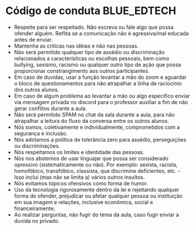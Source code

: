 # Código de conduta BLUE_EDTECH

- Respeite para ser respeitado. Não escreva  ou fale algo que possa ofender alguém. Reflita se a comunicação não é agressiva/mal educada antes de enviar.
- Mantenha as críticas nas idéias e não nas pessoas.
- Não será permitido qualquer tipo de assédio ou discriminação relacionados a características ou escolhas pessoais, bem como bullying, sexismo, racismo ou qualquer outro tipo de ação que possa proporcionar constrangimento aos outros participantes.
- Em caso de duvidas, usar a função levantar a mão do zoom e aguardar o bloco de questionamentos para não atrapalhar a linha de raciocinio dos outros alunos.
- Em caso de algum problema ao levantar a mão ou algo especifico enviar via mensagem privada no discord para o professor auxiliar a fim de não gerar conflitos durante a aula.
- Não será permitido SPAM no chat da sala durante a aula, para não atrapalhar a leitura do fluxo da conversa entre os outros alunos.
- Nós somos, coletivamente e individualmente, comprometidos com a segurança e inclusão.
- Nós adotamos a política de tolerância zero para assédio, perseguições ou discriminações.
- Nós respeitamos os limites e identidade das pessoas.
- Nós nos abstemos de usar linguajar que possa ser considerado opressivo (sistematicamente ou não). Por exemplo: sexista, racista, homofóbico, transfóbico, classista, que discrimine deficientes, etc. - Isso inclui (mas não se limita a) vários outros insultos.
- Nós evitamos tópicos ofensivos como forma de humor.
- Uso da tecnologia rigorosamente dentro da lei e rejeitando qualquer forma de ofender, prejudicar ou afetar qualquer pessoa ou instituição em sua imagem e relações, inclusive econômica, social e financeiramente;
- Ao realizar perguntas, não fugir do tema da aula, caso fugir enviar a duvida no privado.
